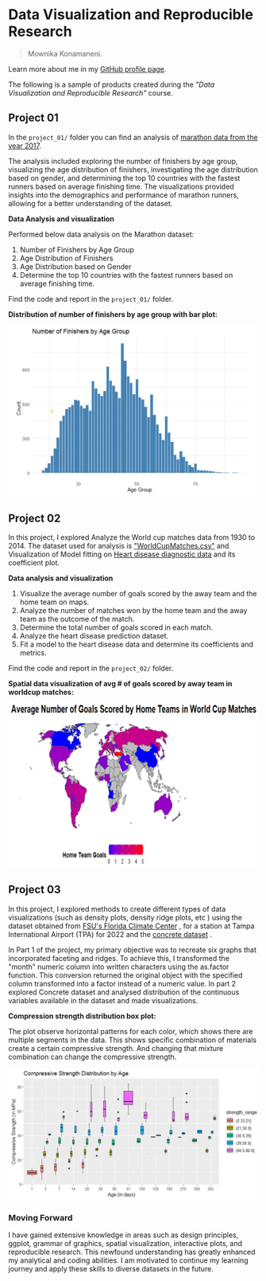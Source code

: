 # Data Visualization and Reproducible Research

> Mownika Konamaneni. 

Learn more about me in my [GitHub profile page](https://github.com/MownikaKonamaneni). 


The following is a sample of products created during the _"Data Visualization and Reproducible Research"_ course.


## Project 01

In the `project_01/` folder you can find an analysis of [marathon data from the year 2017](https://github.com/MownikaKonamaneni/dataviz_final_project/blob/main/project-01/data/marathon_results_2017.csv). 


The analysis included exploring the number of finishers by age group, visualizing the age distribution of finishers, investigating the age distribution based on gender, and determining the top 10 countries with the fastest runners based on average finishing time. The visualizations provided insights into the demographics and performance of marathon runners, allowing for a better understanding of the dataset.

**Data Analysis and visualization**

Performed below data analysis on the Marathon dataset:

1. Number of Finishers by Age Group
2. Age Distribution of Finishers
3. Age Distribution based on Gender
4. Determine the top 10 countries with the fastest runners based on average finishing time.
 
Find the code and report in the `project_01/` folder.

**Distribution of number of finishers by age group with bar plot:** 

![ ](https://github.com/MownikaKonamaneni/dataviz_final_project/blob/main/figures/Project01.jpg)

## Project 02

In this project, I explored  Analyze the World cup matches data from 1930 to 2014. The dataset used for analysis is ["WorldCupMatches.csv"](https://github.com/MownikaKonamaneni/dataviz_final_project/blob/main/project-02/data/WorldCupMatches.csv)  and Visualization of Model fitting on [Heart disease diagnostic data](https://github.com/MownikaKonamaneni/dataviz_final_project/blob/main/project-02/data/Heart.csv) and its coefficient plot. 

**Data analysis and visualization**

1. Visualize the average number of goals scored by the away team and the home team on maps. 
2. Analyze the number of matches won by the home team and the away team as the outcome of the match.
3. Determine the total number of goals scored in each match.
4. Analyze the heart disease prediction dataset.
5. Fit a model to the heart disease data and determine its coefficients and metrics.

Find the code and report in the `project_02/` folder.

**Spatial data visualization of avg # of goals scored by away team in worldcup matches:** 

![ ](https://github.com/MownikaKonamaneni/dataviz_final_project/blob/main/figures/Project02.jpg)



## Project 03

In this project, I explored methods to create different types of data visualizations (such as density plots, density ridge plots, etc ) using the dataset obtained from [FSU's Florida Climate Center](https://github.com/MownikaKonamaneni/dataviz_final_project/blob/main/data/tpa_weather_2022.csv) , for a station at Tampa International Airport (TPA) for 2022 and the [concrete dataset](data/concrete.csv) . 

In Part 1 of the project, my primary objective was to recreate six graphs that incorporated faceting and ridges. To achieve this, I transformed the "month" numeric column into written characters using the as.factor function. This conversion returned the original object with the specified column transformed into a factor instead of a numeric value. In part 2 explored Concrete dataset and analysed distribution of the continuous variables available in the dataset and made visualizations. 

**Compression strength distribution box plot:**

The plot observe horizontal patterns for each color, which shows there are multiple segments in the data. This shows specific combination of materials create a certain compressive strength. And changing that mixture combination can change the compressive strength.

![](https://github.com/MownikaKonamaneni/dataviz_final_project/blob/main/figures/Project03.jpg)


### Moving Forward

I have gained extensive knowledge in areas such as design principles, ggplot, grammar of graphics, spatial visualization, interactive plots, and reproducible research. This newfound understanding has greatly enhanced my analytical and coding abilities. I am motivated to continue my learning journey and apply these skills to diverse datasets in the future.
